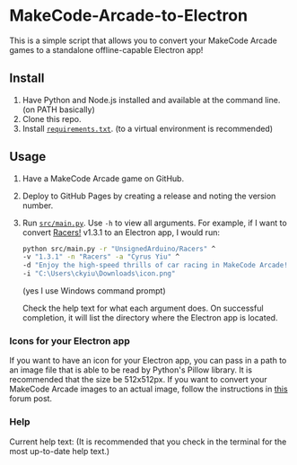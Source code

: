 # MakeCode-Arcade-to-Electron

This is a simple script that allows you to convert your MakeCode Arcade games
to a standalone offline-capable Electron app!

## Install

1. Have Python and Node.js installed and available at the command line. (on
   PATH basically)
2. Clone this repo.
3. Install [`requirements.txt`](./requirements.txt). (to a virtual
   environment is recommended)

## Usage

1. Have a MakeCode Arcade game on GitHub.
2. Deploy to GitHub Pages by creating a release and noting the version number.
3. Run [`src/main.py`](./src/main.py). Use `-h` to view all arguments.
   For example, if I want to convert
   [Racers!](https://github.com/UnsignedArduino/Racers) v1.3.1 to an Electron
   app, I would run:
   ```sh
   python src/main.py -r "UnsignedArduino/Racers" ^
   -v "1.3.1" -n "Racers" -a "Cyrus Yiu" ^
   -d "Enjoy the high-speed thrills of car racing in MakeCode Arcade! For the MakeCode Arcade Mini Game Jam #3." ^
   -i "C:\Users\ckyiu\Downloads\icon.png"
   ```

   (yes I use Windows command prompt)

   Check the help text for what each argument does. On successful completion,
   it will list the directory where the Electron app is located.

### Icons for your Electron app

If you want to have an icon for your Electron app, you can pass in a path to an
image file that is able to be read by Python's Pillow library. It is
recommended that the size be 512x512px. If you want to convert your MakeCode
Arcade images to an actual image, follow the instructions in
[this](https://forum.makecode.com/t/turning-arcade-images-into-actual-images/25831/3?u=unsignedarduino)
forum post.

### Help

Current help text: (It is recommended that you check in the terminal for the
most up-to-date help text.)

```
```
